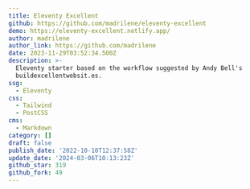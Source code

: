 ```yaml
---
title: Eleventy Excellent
github: https://github.com/madrilene/eleventy-excellent
demo: https://eleventy-excellent.netlify.app/
author: madrilene
author_link: https://github.com/madrilene
date: 2023-11-29T03:52:34.500Z
description: >-
  Eleventy starter based on the workflow suggested by Andy Bell's
  buildexcellentwebsit.es.
ssg:
  - Eleventy
css:
  - Tailwind
  - PostCSS
cms:
  - Markdown
category: []
draft: false
publish_date: '2022-10-10T12:37:58Z'
update_date: '2024-03-06T10:13:23Z'
github_star: 319
github_fork: 49
---
```


